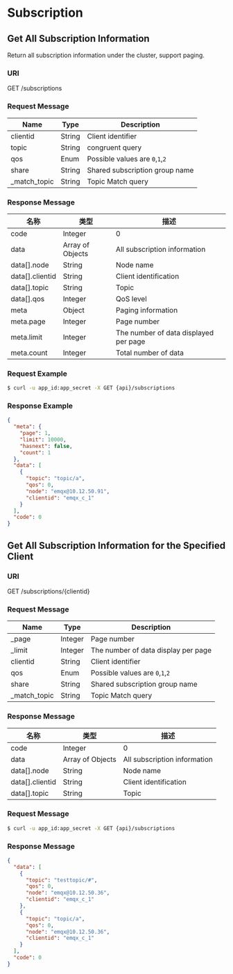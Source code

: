 # Subscription

## Get All Subscription Information

Return all subscription information under the cluster, support paging.

### URI

GET /subscriptions

### Request Message

| Name         | Type   | Description                     |
| ------------ | ------ | ------------------------------- |
| clientid     | String | Client identifier               |
| topic        | String | congruent query                 |
| qos          | Enum   | Possible values are `0`,`1`,`2` |
| share        | String | Shared subscription group name  |
| _match_topic | String | Topic Match query               |

### Response Message

| 名称            | 类型             | 描述                                  |
| --------------- | ---------------- | ------------------------------------- |
| code            | Integer          | 0                                     |
| data            | Array of Objects | All subscription information          |
| data[].node     | String           | Node name                             |
| data[].clientid | String           | Client identification                 |
| data[].topic    | String           | Topic                                 |
| data[].qos      | Integer          | QoS level                             |
| meta            | Object           | Paging information                    |
| meta.page       | Integer          | Page number                           |
| meta.limit      | Integer          | The number of data displayed per page |
| meta.count      | Integer          | Total number of data                  |

### Request Example

```bash
$ curl -u app_id:app_secret -X GET {api}/subscriptions
```

### Response Example

```JSON
{
  "meta": {
    "page": 1,
    "limit": 10000,
    "hasnext": false,
    "count": 1
  },
  "data": [
    {
      "topic": "topic/a",
      "qos": 0,
      "node": "emqx@10.12.50.91",
      "clientid": "emqx_c_1"
    }
  ],
  "code": 0
}
```

## Get All Subscription Information for the Specified Client

### URI

GET /subscriptions/{clientid}

### Request Message

| Name         | Type    | Description                         |
| ------------ | ------- | ----------------------------------- |
| _page        | Integer | Page number                         |
| _limit       | Integer | The number of data display per page |
| clientid     | String  | Client identifier                   |
| qos          | Enum    | Possible values are  `0`,`1`,`2`    |
| share        | String  | Shared subscription group name      |
| _match_topic | String  | Topic Match query                   |

### Response Message

| 名称            | 类型             | 描述                         |
| --------------- | ---------------- | ---------------------------- |
| code            | Integer          | 0                            |
| data            | Array of Objects | All subscription information |
| data[].node     | String           | Node name                    |
| data[].clientid | String           | Client identification        |
| data[].topic    | String           | Topic                        |

### Request Message

```bash
$ curl -u app_id:app_secret -X GET {api}/subscriptions
```

### Response Message

```JSON
{
  "data": [
    {
      "topic": "testtopic/#",
      "qos": 0,
      "node": "emqx@10.12.50.36",
      "clientid": "emqx_c_1"
    },
    {
      "topic": "topic/a",
      "qos": 0,
      "node": "emqx@10.12.50.36",
      "clientid": "emqx_c_1"
    }
  ],
  "code": 0
}
```

